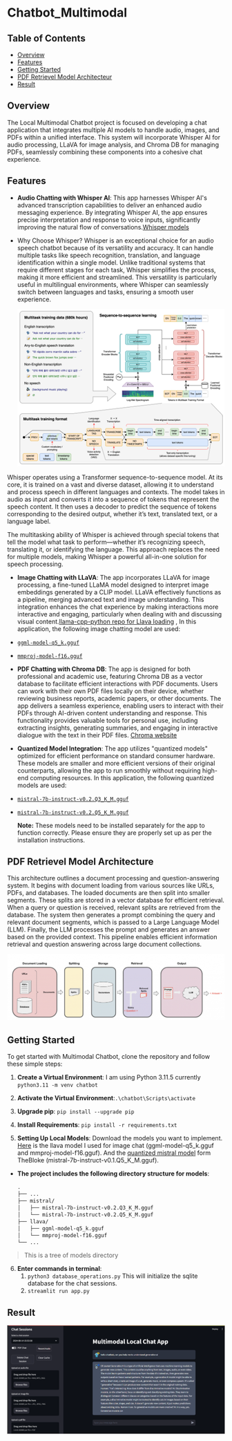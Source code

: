 # Chatbot_Multimodal

## Table of Contents

- [Overview](#overview)
- [Features](#features)
- [Getting Started](#getting-started)
- [PDF Retrievel Model Architecteur](#pdf-retrievel-model-architecteur)
- [Result](#result)

## Overview

The Local Multimodal Chatbot project is focused on developing a chat application that integrates multiple AI models to handle audio, images, and PDFs within a unified interface. This system will incorporate Whisper AI for audio processing, LLaVA for image analysis, and Chroma DB for managing PDFs, seamlessly combining these components into a cohesive chat experience.

## Features

- **Audio Chatting with Whisper AI**: This app harnesses Whisper AI's advanced transcription capabilities to deliver an enhanced audio messaging experience. By integrating Whisper AI, the app ensures precise interpretation and response to voice inputs, significantly improving the natural flow of conversations.[Whisper models](https://huggingface.co/collections/openai/whisper-release-6501bba2cf999715fd953013)
- Why Choose Whisper?
  Whisper is an exceptional choice for an audio speech chatbot because of its versatility and accuracy. It can handle multiple tasks like speech recognition, translation, and language identification within a single model. Unlike traditional systems that require different stages for each task, Whisper simplifies the process, making it more efficient and streamlined. This versatility is particularly useful in multilingual environments, where Whisper can seamlessly switch between languages and tasks, ensuring a smooth user experience.

  ![Whisper](images/approach.png)

Whisper operates using a Transformer sequence-to-sequence model. At its core, it is trained on a vast and diverse dataset, allowing it to understand and process speech in different languages and contexts. The model takes in audio as input and converts it into a sequence of tokens that represent the speech content. It then uses a decoder to predict the sequence of tokens corresponding to the desired output, whether it’s text, translated text, or a language label.

The multitasking ability of Whisper is achieved through special tokens that tell the model what task to perform—whether it’s recognizing speech, translating it, or identifying the language. This approach replaces the need for multiple models, making Whisper a powerful all-in-one solution for speech processing.

- **Image Chatting with LLaVA**: The app incorporates LLaVA for image processing, a fine-tuned LLaMA model designed to interpret image embeddings generated by a CLIP model. LLaVA effectively functions as a pipeline, merging advanced text and image understanding. This integration enhances the chat experience by making interactions more interactive and engaging, particularly when dealing with and discussing visual content.[llama-cpp-python repo for Llava loading](https://github.com/abetlen/llama-cpp-python) , In this application, the following image chatting model are used:
- [`ggml-model-q5_k.gguf`](#https://huggingface.co/mys/ggml_llava-v1.5-7b/blob/main/ggml-model-q5_k.gguf)
- [`mmproj-model-f16.gguf`](#https://huggingface.co/mys/ggml_llava-v1.5-7b/blob/main/mmproj-model-f16.gguf)

- **PDF Chatting with Chroma DB**: The app is designed for both professional and academic use, featuring Chroma DB as a vector database to facilitate efficient interactions with PDF documents. Users can work with their own PDF files locally on their device, whether reviewing business reports, academic papers, or other documents. The app delivers a seamless experience, enabling users to interact with their PDFs through AI-driven content understanding and response. This functionality provides valuable tools for personal use, including extracting insights, generating summaries, and engaging in interactive dialogue with the text in their PDF files. [Chroma website](https://docs.trychroma.com/)

- **Quantized Model Integration**: The app utilizes "quantized models" optimized for efficient performance on standard consumer hardware. These models are smaller and more efficient versions of their original counterparts, allowing the app to run smoothly without requiring high-end computing resources. In this application, the following quantized models are used:

- [`mistral-7b-instruct-v0.2.Q3_K_M.gguf`](#https://huggingface.co/TheBloke/Mistral-7B-Instruct-v0.1-GGUF/blob/main/mistral-7b-instruct-v0.1.Q3_K_M.gguf)
- [`mistral-7b-instruct-v0.2.Q5_K_M.gguf`](#https://huggingface.co/TheBloke/Mistral-7B-Instruct-v0.1-GGUF/blob/main/mistral-7b-instruct-v0.1.Q5_K_M.gguf)

  **Note:** These models need to be installed separately for the app to function correctly. Please ensure they are properly set up as per the installation instructions.

## PDF Retrievel Model Architecture

This architecture outlines a document processing and question-answering system. It begins with document loading from various sources like URLs, PDFs, and databases. The loaded documents are then split into smaller segments. These splits are stored in a vector database for efficient retrieval. When a query or question is received, relevant splits are retrieved from the database. The system then generates a prompt combining the query and relevant document segments, which is passed to a Large Language Model (LLM). Finally, the LLM processes the prompt and generates an answer based on the provided context. This pipeline enables efficient information retrieval and question answering across large document collections.

![Architecteur](images/ChromaDB.png)

## Getting Started

To get started with Multimodal Chatbot, clone the repository and follow these simple steps:

1. **Create a Virtual Environment**: I am using Python 3.11.5 currently `python3.11 -m venv chatbot`

2. **Activate the Virtual Environment**:`.\chatbot\Scripts\activate `

3. **Upgrade pip**: `pip install --upgrade pip`

4. **Install Requirements**: `pip install -r requirements.txt`

5. **Setting Up Local Models**: Download the models you want to implement. [Here](https://huggingface.co/mys/ggml_llava-v1.5-7b/tree/main) is the llava model I used for image chat (ggml-model-q5_k.gguf and mmproj-model-f16.gguf). And the [quantized mistral model](https://huggingface.co/TheBloke/Mistral-7B-Instruct-v0.1-GGUF/blob/main/mistral-7b-instruct-v0.1.Q5_K_M.gguf) form TheBloke (mistral-7b-instruct-v0.1.Q5_K_M.gguf).

- **The project includes the following directory structure for models**:
  
      .
      ├── ...
      ├── mistral/                    
      │   ├── mistral-7b-instruct-v0.2.Q3_K_M.gguf         
      │   └── mistral-7b-instruct-v0.2.Q5_K_M.gguf     
      ├── llava/
      │   ├── ggml-model-q5_k.gguf
      │   └── mmproj-model-f16.gguf             
      └── ...

> This is a tree of models directory
  

6. **Enter commands in terminal**:
   1. `python3 database_operations.py` This will initialize the sqlite database for the chat sessions.
   2. `streamlit run app.py`

## Result

![chatbot](images/chatbot.png)
